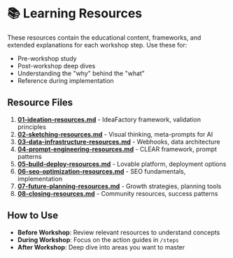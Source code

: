 # 📚 Learning Resources

These resources contain the educational content, frameworks, and extended explanations for each workshop step. Use these for:

- Pre-workshop study
- Post-workshop deep dives  
- Understanding the "why" behind the "what"
- Reference during implementation

## Resource Files

1. **[01-ideation-resources.md](01-ideation-resources.md)** - IdeaFactory framework, validation principles
2. **[02-sketching-resources.md](02-sketching-resources.md)** - Visual thinking, meta-prompts for AI
3. **[03-data-infrastructure-resources.md](03-data-infrastructure-resources.md)** - Webhooks, data architecture
4. **[04-prompt-engineering-resources.md](04-prompt-engineering-resources.md)** - CLEAR framework, prompt patterns
5. **[05-build-deploy-resources.md](05-build-deploy-resources.md)** - Lovable platform, deployment options
6. **[06-seo-optimization-resources.md](06-seo-optimization-resources.md)** - SEO fundamentals, implementation
7. **[07-future-planning-resources.md](07-future-planning-resources.md)** - Growth strategies, planning tools
8. **[08-closing-resources.md](08-closing-resources.md)** - Community resources, success patterns

## How to Use

- **Before Workshop**: Review relevant resources to understand concepts
- **During Workshop**: Focus on the action guides in `/steps`
- **After Workshop**: Deep dive into areas you want to master